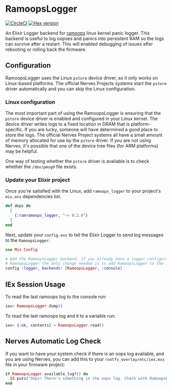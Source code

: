 # RamoopsLogger

[![CircleCI](https://circleci.com/gh/smartrent/ramoops_logger.svg?style=svg)](https://circleci.com/gh/smartrent/ramoops_logger)
[![Hex version](https://img.shields.io/hexpm/v/ramoops_logger.svg "Hex version")](https://hex.pm/packages/ramoops_logger)

An Elixir Logger backend for
[ramoops](https://www.kernel.org/doc/html/v4.19/admin-guide/ramoops.html) linux
kernel panic logger. This backend is useful to log oopses and panics into persistent
RAM so the logs can survive after a restart. This will enabled debugging of issues
after rebooting or rolling back the firmware.


## Configuration

RamoopsLogger uses the Linux `pstore` device driver, so it only works on
Linux-based platforms. The official Nerves Projects systems start the `pstore`
driver automatically and you can skip the Linux configuration.

### Linux configuration

The most important part of using the RamoopsLogger is ensuring that the `pstore`
device driver is enabled and configured in your Linux kernel. The device driver
writes logs to a fixed location in DRAM that is platform-specific. If you are
lucky, someone will have determined a good place to store the logs. The official
Nerves Project systems all have a small amount of memory allocated for use by
the `pstore` driver. If you are not using Nerves, it's possible that one of the
device tree files (for ARM platforms) may be helpful.

One way of testing whether the `pstore` driver is available is to check whether
the `/dev/pmsg0` file exists.

### Update your Elixir project

Once you're satisfied with the Linux, add `ramoops_logger` to your project's
`mix.exs` dependencies list.

```elixir
def deps do
  [
    {:ramramoops_logger, "~> 0.2.0"}
  ]
end
```

Next, update your `config.exs` to tell the Elixir Logger to send log messages to
the `RamoopsLogger`:

```elixir
use Mix.Config

# Add the RamoopsLogger backend. If you already have a logger configuration, to add
# RamoopsLogger the only change needed is to add RamoopsLogger to the :backends list.
config :logger, backends: [RamoopsLogger, :console]
```

## IEx Session Usage

To read the last ramoops log to the console run:

```elixir
iex> RamoopsLogger.dump()
```

To read the last ramoops log and it to a variable run:

```elixir
iex> {:ok, contents} = RamoopsLogger.read()
```

## Nerves Automatic Log Check

If you want to have your system check if there is an oops log available, and you
are using Nerves, you can add this to your `rootfs_overlay/etc/iex.exs` file in
your firmware project:

```elixir
if RamoopsLogger.available_log?() do
  IO.puts("Oops! There's something in the oops log. Check with RamoopsLogger.dump()")
end
```
